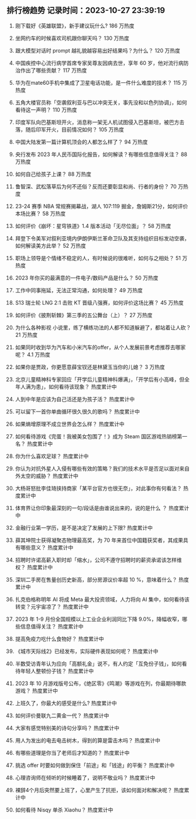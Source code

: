 
## 排行榜趋势 记录时间：2023-10-27 23:39:19
  
  1. 刚下载好《英雄联盟》，新手建议玩什么? 186 万热度
    
  2. 坐网约车的时候喜欢司机跟你聊天吗？ 130 万热度
    
  3. 跟大模型对话时 prompt 越礼貌越容易出好结果吗？为什么？ 120 万热度
    
  4. 中国疾控中心流行病学首席专家吴尊友因病去世，享年 60 岁，他对流行病防治作出了哪些贡献？ 117 万热度
    
  5. 华为在mate60手机中集成了卫星电话功能，是一件什么难度的技术？ 115 万热度
    
  6. 五角大楼官员称「空袭叙利亚与巴以冲突无关，事先没和以色列协调」，如何看待这一声明？ 110 万热度
    
  7. 印度军队向巴基斯坦开火，消息称一架无人机试图侵入巴基斯坦，被巴方击落，随后印军开火，目前情况如何？ 105 万热度
    
  8. 中国大陆发第一篇计算机顶会的人都怎么样了？ 94 万热度
    
  9. 央行发布 2023 年人民币国际化报告，如何解读？有哪些信息值得关注？ 88 万热度
    
  10. 如何自己给孩子上课？ 88 万热度
    
  11. 鲁智深、武松落草后为何不还俗？反而还要彰显和尚、行者的身份？ 70 万热度
    
  12. 23-24 赛季 NBA 常规赛揭幕战，湖人 107:119 掘金，詹姆斯21分，如何评价本场比赛？ 58 万热度
    
  13. 如何评价《崩坏：星穹铁道》1.4 版本活动「无尽位面」？ 58 万热度
    
  14. 拜登下令美军对叙利亚境内伊朗伊斯兰革命卫队及其支持组织目标发动空袭，如何解读美方此举？ 52 万热度
    
  15. 职场上领导是个情绪不稳定的人，有时候说的很难听，如何与之相处？ 51 万热度
    
  16. 2023 年你买的最满意的一件电子/数码产品是什么？ 50 万热度
    
  17. 工作中同事拖延，无法正常沟通，如何处理？ 49 万热度
    
  18. S13 瑞士轮 LNG 2:1 击败 KT 晋级八强赛，如何评价这场比赛？ 45 万热度
    
  19. 如何评价《披荆斩棘》第三季的五公舞台（上）？ 27 万热度
    
  20. 为什么各种影视 小说里，练了横练功法的人都不知道躲避了，都站着让人砍？ 21 万热度
    
  21. 如果同时收到华为汽车和小米汽车的offer，从个人发展前景考虑推荐去哪家呢？ 4.1 万热度
    
  22. 如果你是贾政，你更愿意薛宝钗还是林黛玉当你的儿媳？ 3 万热度
    
  23. 北京儿童精神科专家回应「开学后儿童精神科爆满」，「开学后有小高峰，但全年人满为患」，如何看待该现象？ 热度累计中
    
  24. 人到中年是应该为自己活还是为孩子活？ 热度累计中
    
  25. 可以留下一首你单曲循环很久很久的歌吗？ 热度累计中
    
  26. 如果熵增原理不成立世界会怎么样？ 热度累计中
    
  27. 如何看待游戏《完蛋！我被美女包围了！》成为 Steam 国区游戏热销榜第一名？ 热度累计中
    
  28. 你为什么喜欢足球？ 热度累计中
    
  29. 你认为对抗外星人入侵有哪些有效的策略？我们的技术水平是否足以面对来自外太空的威胁？ 热度累计中
    
  30. 大杨哥怒批李佳琦挟持商家「某平台官方也很无奈」，对此事你有何看法？ 热度累计中
    
  31. 体育界让你印象最深刻的一句/段话是由谁说出来的，说的是什么 ？ 热度累计中
    
  32. 金融行业第一学历，是不是决定了发展的上下限? 热度累计中
    
  33. 薛其坤院士获得凝聚态物理最高奖，为 70 年来首位中国籍获奖者，其成果具有哪些意义？ 热度累计中
    
  34. 招聘时许诺高薪入职时却「缩水」，公司不遵守招聘时的薪资承诺该怎样维权？ 热度累计中
    
  35. 深圳二手房在售量创历史新高，部分房源议价率超 10 %，意味着什么？ 热度累计中
    
  36. 扎克伯格称明年 AI 将成 Meta 最大投资领域，人力将向 AI 集中，如何看待该转变？元宇宙凉了？ 热度累计中
    
  37. 2023 年 1-9 月份全国规模以上工业企业利润同比下降 9.0%，降幅收窄，哪些信息值得关注？ 热度累计中
    
  38. 提高免疫力吃什么食物好？ 热度累计中
    
  39. 《城市天际线2》已经发布，实际硬件表现如何呢？ 热度累计中
    
  40. 半数受访青年认为应向「高额礼金」说不，有人约定「互免份子钱」，如何看待年轻人整顿份子钱？ 热度累计中
    
  41. 2023 年 10 月游戏版号公布，《绝区零》《鸣潮》等游戏在列，你最期待哪款游戏？ 热度累计中
    
  42. 上班久了，你最大的感受是什么? 热度累计中
    
  43. 如何评价曼联九二黄金一代？ 热度累计中
    
  44. 大家有感觉特别美的诗句分享吗？ 热度累计中
    
  45. 用人为发出的电去电击树木，得到的算是雷击木吗？ 热度累计中
    
  46. 有哪些道理是你当了老师后才知道的？ 热度累计中
    
  47. 挑选 offer 时要如何做到保住「前途」和「钱途」的平衡？ 热度累计中
    
  48. 心理咨询师在倾听的时候睡着了，说明不敬业吗？ 热度累计中
    
  49. 裸辞4个月后突然要上班了，心里产生了抗拒，该如何面对和解决呢？ 热度累计中
    
  50. 如何看待 Nisqy 单杀 Xiaohu？ 热度累计中
    